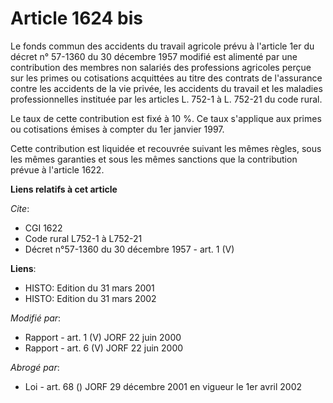 # Article 1624 bis

Le fonds commun des accidents du travail agricole prévu à l'article 1er du décret n° 57-1360 du 30 décembre 1957 modifié est
alimenté par une contribution des membres non salariés des professions agricoles perçue sur les primes ou cotisations
acquittées au titre des contrats de l'assurance contre les accidents de la vie privée, les accidents du travail et les
maladies professionnelles instituée par les articles L. 752-1 à L. 752-21 du code rural.

Le taux de cette contribution est fixé à 10 %. Ce taux s'applique aux primes ou cotisations émises à compter du 1er janvier
1997.

Cette contribution est liquidée et recouvrée suivant les mêmes règles, sous les mêmes garanties et sous les mêmes sanctions
que la contribution prévue à l'article 1622.

**Liens relatifs à cet article**

_Cite_:

  - CGI 1622
  - Code rural L752-1 à L752-21
  - Décret n°57-1360 du 30 décembre 1957 - art. 1 (V)

**Liens**:

  - HISTO: Edition du 31 mars 2001
  - HISTO: Edition du 31 mars 2002

_Modifié par_:

  - Rapport - art. 1 (V) JORF 22 juin 2000
  - Rapport - art. 6 (V) JORF 22 juin 2000

_Abrogé par_:

  - Loi - art. 68 () JORF 29 décembre 2001 en vigueur le 1er avril 2002
